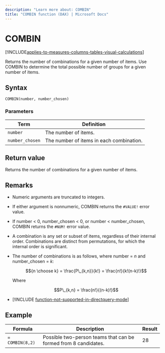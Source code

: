 ```yaml
---
description: "Learn more about: COMBIN"
title: "COMBIN function (DAX) | Microsoft Docs"
---
```


# COMBIN

[!INCLUDE[applies-to-measures-columns-tables-visual-calculations](includes/applies-to-measures-columns-tables-visual-calculations.md)]

Returns the number of combinations for a given number of items. Use COMBIN to determine the total possible number of groups for a given number of items.  
  
## Syntax  
  
```dax
COMBIN(number, number_chosen)  
```
  
### Parameters  
  
|Term|Definition|  
|--------|--------------|  
|`number`|The number of items.|  
|`number_chosen`|The number of items in each combination.|  
  
## Return value

Returns the number of combinations for a given number of items.  
  
## Remarks

- Numeric arguments are truncated to integers.  

- If either argument is nonnumeric, COMBIN returns the `#VALUE!` error value.  

- If number &lt; 0, number_chosen &lt; 0, or number &lt; number_chosen, COMBIN returns the `#NUM!` error value.  

- A combination is any set or subset of items, regardless of their internal order. Combinations are distinct from permutations, for which the internal order is significant.  

- The number of combinations is as follows, where number = $n$ and number_chosen = $k$:  

    $${n \choose k} = \frac{P\_{k,n}}{k!} = \frac{n!}{k!(n-k)!}$$

    Where  

    $$P\_{k,n} = \frac{n!}{(n-k)!}$$

- [!INCLUDE [function-not-supported-in-directquery-mode](includes/function-not-supported-in-directquery-mode.md)]

## Example  
  
|Formula|Description|Result|  
|-----------|---------------|----------|  
|`= COMBIN(8,2)`|Possible two-person teams that can be formed from 8 candidates.|28|  
